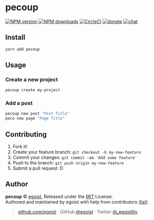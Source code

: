 
# pecoup

[![NPM version](https://img.shields.io/npm/v/pecoup.svg?style=flat)](https://npmjs.com/package/pecoup) [![NPM downloads](https://img.shields.io/npm/dm/pecoup.svg?style=flat)](https://npmjs.com/package/pecoup) [![CircleCI](https://circleci.com/gh/egoist/pecoup/tree/master.svg?style=shield)](https://circleci.com/gh/egoist/pecoup/tree/master)  [![donate](https://img.shields.io/badge/$-donate-ff69b4.svg?maxAge=2592000&style=flat)](https://github.com/egoist/donate) [![chat](https://img.shields.io/badge/chat-on%20discord-7289DA.svg?style=flat)](https://chat.egoist.moe)

## Install

```bash
yarn add pecoup
```

## Usage

### Create a new project

```bash
pecoup create my-project
```

### Add a post

```bash
pecoup new post "Post Title"
peco new page "Page Title"
```

## Contributing

1. Fork it!
2. Create your feature branch: `git checkout -b my-new-feature`
3. Commit your changes: `git commit -am 'Add some feature'`
4. Push to the branch: `git push origin my-new-feature`
5. Submit a pull request :D


## Author

**pecoup** © [egoist](https://github.com/egoist), Released under the [MIT](./LICENSE) License.<br>
Authored and maintained by egoist with help from contributors ([list](https://github.com/egoist/pecoup/contributors)).

> [github.com/egoist](https://github.com/egoist) · GitHub [@egoist](https://github.com/egoist) · Twitter [@_egoistlily](https://twitter.com/_egoistlily)
